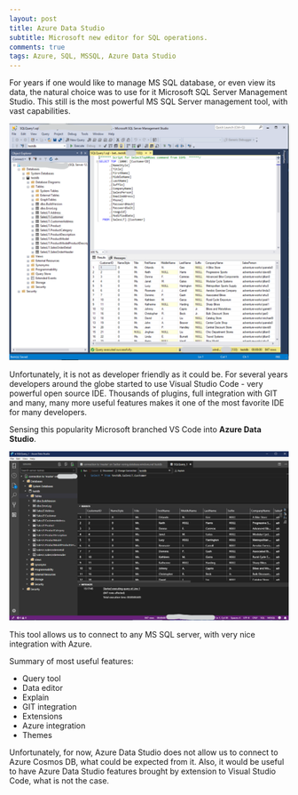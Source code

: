 ```yaml
---
layout: post
title: Azure Data Studio
subtitle: Microsoft new editor for SQL operations.
comments: true
tags: Azure, SQL, MSSQL, Azure Data Studio
---
```

For years if one would like to manage MS SQL database, or even view its data, the natural choice was to use for it Microsoft SQL Server Management Studio. This still is the most powerful MS SQL Server management tool, with vast capabilities.

![ManagementStudioPic](/images/ssms.png)

Unfortunately, it is not as developer friendly as it could be. For several years developers around the globe started to use Visual Studio Code - very powerful open source IDE. Thousands of plugins, full integration with GIT and many, many more useful features makes it one of the most favorite IDE for many developers.

Sensing this popularity  Microsoft branched VS Code into **Azure Data Studio**.

![Azure Data Studio](/images/azure-data-query.png)

This tool allows us to connect to any MS SQL server, with very nice integration with Azure.

Summary of most useful features:
- Query tool
- Data editor
- Explain
- GIT integration
- Extensions
- Azure integration
- Themes

Unfortunately, for now, Azure Data Studio does not allow us to connect to Azure Cosmos DB, what could be expected from it. Also, it would be useful to have Azure Data Studio features brought by extension to Visual Studio Code, what is not the case.